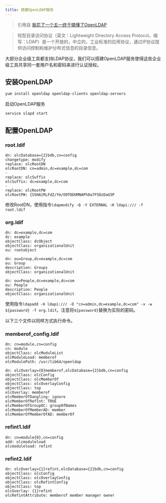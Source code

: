 ```yaml
---
title: 搭建OpenLDAP服务
---
```


> 引用自 [我花了一个五一终于搞懂了OpenLDAP](https://segmentfault.com/a/1190000014683418)

> 轻型目录访问协议（英文：Lightweight Directory Access Protocol，缩写：LDAP）是一个开放的，中立的，工业标准的应用协议，通过IP协议提供访问控制和维护分布式信息的目录信息。

大部分企业级工具都支持LDAP协议，我们可以搭建OpenLDAP服务使得这些企业级工具共享同一套用户名和密码来进行认证授权。

## 安装OpenLDAP

```bash
yum install openldap openldap-clients openldap-servers
```

启动OpenLDAP服务

```bash
service slapd start
```

## 配置OpenLDAP

### root.ldif

```
dn: olcDatabase={2}bdb,cn=config
changetype: modify
replace: olcRootDN
olcRootDN: cn=admin,dc=example,dc=com
-
replace: olcSuffix
olcSuffix: dc=example,dc=com
-
replace: olcRootPW
olcRootPW: {SSHA}RLFdZ/Ym/O9TODUMNAPh8a7F5DzDaG5P
```

修改RootDN，使用指令`ldapmodify -Q -Y EXTERNAL -H ldapi:/// -f root.ldif`

### org.ldif

```
dn: dc=example,dc=com
dc: example
objectClass: dcObject
objectClass: organizationalUnit
ou: rootobject

dn: ou=Group,dc=example,dc=com
ou: Group
description: Groups
objectClass: organizationalUnit

dn: ou=People,dc=example,dc=com
ou: People
description: People
objectClass: organizationalUnit
```

使用指令`ldapadd -H ldapi:/// -D "cn=admin,dc=example,dc=com" -x -w ${password} -f org.ldif`。注意将`${password}`替换为实际的密码。

以下三个文件以同样方式执行命令。

### memberof_config.ldif

```
dn: cn=module,cn=config
cn: module
objectClass: olcModuleList
olcModuleLoad: memberof
olcModulePath: /usr/lib64/openldap

dn: olcOverlay={0}memberof,olcDatabase={2}bdb,cn=config
objectClass: olcConfig
objectClass: olcMemberOf
objectClass: olcOverlayConfig
objectClass: top
olcOverlay: memberof
olcMemberOfDangling: ignore
olcMemberOfRefInt: TRUE
olcMemberOfGroupOC: groupOfNames
olcMemberOfMemberAD: member
olcMemberOfMemberOfAD: memberOf
```

### refint1.ldif

```
dn: cn=module{0},cn=config
add: olcmoduleload
olcmoduleload: refint
```

### refint2.ldif

```
dn: olcOverlay={1}refint,olcDatabase={2}bdb,cn=config
objectClass: olcConfig
objectClass: olcOverlayConfig
objectClass: olcRefintConfig
objectClass: top
olcOverlay: {1}refint
olcRefintAttribute: memberof member manager owner
```